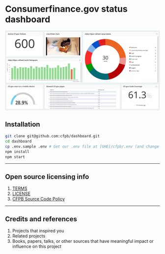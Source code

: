 # Consumerfinance.gov status dashboard

![Consumerfinance.gov status dashboard](screenshot.png)

## Installation

```bash
git clone git@github.com:cfpb/dashboard.git
cd dashboard
cp .env.sample .env # Get our .env file at [GHE]/cfpb/.env (and change PORT in that file)
npm install
npm start
```

----

## Open source licensing info
1. [TERMS](TERMS.md)
2. [LICENSE](LICENSE)
3. [CFPB Source Code Policy](https://github.com/cfpb/source-code-policy/)


----

## Credits and references

1. Projects that inspired you
2. Related projects
3. Books, papers, talks, or other sources that have meaningful impact or influence on this project
